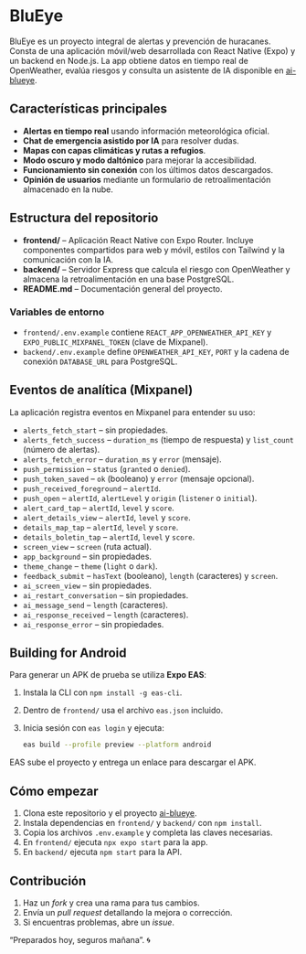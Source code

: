 # BluEye

BluEye es un proyecto integral de alertas y prevención de huracanes. Consta de una aplicación móvil/web desarrollada con React Native (Expo) y un backend en Node.js. La app obtiene datos en tiempo real de OpenWeather, evalúa riesgos y consulta un asistente de IA disponible en [ai-blueye](https://github.com/DiegoCM1/ai-blueye).

## Características principales
- **Alertas en tiempo real** usando información meteorológica oficial.
- **Chat de emergencia asistido por IA** para resolver dudas.
- **Mapas con capas climáticas y rutas a refugios**.
- **Modo oscuro y modo daltónico** para mejorar la accesibilidad.
- **Funcionamiento sin conexión** con los últimos datos descargados.
- **Opinión de usuarios** mediante un formulario de retroalimentación almacenado en la nube.

## Estructura del repositorio
- **frontend/** – Aplicación React Native con Expo Router. Incluye componentes compartidos para web y móvil, estilos con Tailwind y la comunicación con la IA.
- **backend/** – Servidor Express que calcula el riesgo con OpenWeather y almacena la retroalimentación en una base PostgreSQL.
- **README.md** – Documentación general del proyecto.

### Variables de entorno
- `frontend/.env.example` contiene `REACT_APP_OPENWEATHER_API_KEY` y `EXPO_PUBLIC_MIXPANEL_TOKEN` (clave de Mixpanel).
- `backend/.env.example` define `OPENWEATHER_API_KEY`, `PORT` y la cadena de conexión `DATABASE_URL` para PostgreSQL.

## Eventos de analítica (Mixpanel)
La aplicación registra eventos en Mixpanel para entender su uso:

- `alerts_fetch_start` – sin propiedades.
- `alerts_fetch_success` – `duration_ms` (tiempo de respuesta) y `list_count` (número de alertas).
- `alerts_fetch_error` – `duration_ms` y `error` (mensaje).
- `push_permission` – `status` (`granted` o `denied`).
- `push_token_saved` – `ok` (booleano) y `error` (mensaje opcional).
- `push_received_foreground` – `alertId`.
- `push_open` – `alertId`, `alertLevel` y `origin` (`listener` o `initial`).
- `alert_card_tap` – `alertId`, `level` y `score`.
- `alert_details_view` – `alertId`, `level` y `score`.
- `details_map_tap` – `alertId`, `level` y `score`.
- `details_boletin_tap` – `alertId`, `level` y `score`.
- `screen_view` – `screen` (ruta actual).
- `app_background` – sin propiedades.
- `theme_change` – `theme` (`light` o `dark`).
- `feedback_submit` – `hasText` (booleano), `length` (caracteres) y `screen`.
- `ai_screen_view` – sin propiedades.
- `ai_restart_conversation` – sin propiedades.
- `ai_message_send` – `length` (caracteres).
- `ai_response_received` – `length` (caracteres).
- `ai_response_error` – sin propiedades.

## Building for Android
Para generar un APK de prueba se utiliza **Expo EAS**:

1. Instala la CLI con `npm install -g eas-cli`.
2. Dentro de `frontend/` usa el archivo `eas.json` incluido.
3. Inicia sesión con `eas login` y ejecuta:

   ```bash
   eas build --profile preview --platform android
   ```

EAS sube el proyecto y entrega un enlace para descargar el APK.

## Cómo empezar
1. Clona este repositorio y el proyecto [ai-blueye](https://github.com/DiegoCM1/ai-blueye).
2. Instala dependencias en `frontend/` y `backend/` con `npm install`.
3. Copia los archivos `.env.example` y completa las claves necesarias.
4. En `frontend/` ejecuta `npx expo start` para la app.
5. En `backend/` ejecuta `npm start` para la API.

## Contribución
1. Haz un *fork* y crea una rama para tus cambios.
2. Envía un *pull request* detallando la mejora o corrección.
3. Si encuentras problemas, abre un *issue*.

“Preparados hoy, seguros mañana”. 🌀
